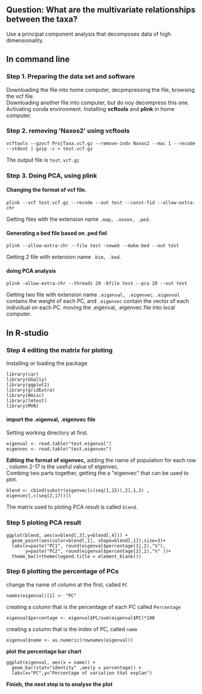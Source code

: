 ## **Question: What are the multivariate relationships between the taxa?**
Use a principal component analysis that decomposes data of high dimensionality.


## **In command line**
### **Step 1. Preparing the data set and software**
Downloading the file into home computer, decpmpressing the file, browsing the vcf file.  
Downloading another file into computer, but do noy decompress this one.  
Activating conda environment.
Installing **vcftools** and **plink** in home computer.  
### **Step 2. removing 'Naxos2' using vcftools**
```
vcftools --gzvcf ProjTaxa.vcf.gz --remove-indv Naxos2 --mac 1 --recode --stdout | gzip -c > test.vcf.gz
```
The output file is `test.vcf.gz`
### **Step 3. Doing PCA, using plink**
#### **Changing the format of vcf file.**  
```
plink --vcf test.vcf.gz --recode --out test --const-fid --allow-extra-chr 
```
Getting files with the extension name `.map, .nosex, .ped`.
#### **Generating a bed file based on .ped fiel** 
```
plink --allow-extra-chr --file test -noweb --make-bed --out test
```
Getting 2 file with extension name `.bim, .bed`.
#### **doing PCA analysis**
```
plink -allow-extra-chr --threads 20 -bfile test --pca 20 --out test  
```
Getting two file with extension name `.eigenval, .eigenvec`.
`.eigenval` contains the weight of each PC, and `.eigenvec` contain the vector of each individual on each PC.
moving the .eigenval, .eigenvec file into local computer. 

## **In R-studio**
### **Step 4 editing the matrix for ploting**
Installing or loading the package
```
library(car)
library(GGally)
library(ggplot2)
library(gridExtra)
library(Hmisc)
library(lmtest)
library(MVN)
```
#### **import the .eigenval, .eigenvec file**
Setting working directory at first.
```
eigenval <- read.table("test.eigenval")
eigenvec <- read.table("test.eigenvec")
```
**Editing the format of eigenvec,** adding the name of population for each row , column 2-17 is the useful value of eigenvec.    
Combing two parts together, getting the a "eigenvec" that can be used to plot.    
```
blend <- cbind(substr(eigenvec[c(seq(1,15)),2],1,2) , eigenvec[,c(seq(2,17))])
```
The matrix used to ploting PCA result is called `blend`.    

### **Step 5 ploting PCA result**
```
ggplot(blend, aes(x=blend[,3],y=blend[,4])) +
  geom_point(aes(color=blend[,1], shape=blend[,1]),size=3)+
  labs(x=paste("PC1", round(eigenval$percentage[1],2),"%"), 
       y=paste("PC2", round(eigenval$percentage[2],2),"%" ))+
  theme_bw()+theme(legend.title = element_blank())
```
### **Step 6 plotting the percentage of PCs**
change the name of column at the first, called `PC`
```
names(eigenval)[1] <- "PC" 
```
creating a column that is the percentage of each PC called `Percentage`  
```
eigenval$percentage <- eigenval$PC/sum(eigenval$PC)*100
```
creating a column that is the index of PC, called `name`  
```
eigenval$name <- as.numeric(rownames(eigenval))
```
**plot the percentage bar chart**
```
ggplot(eigenval, aes(x = name)) +  
  geom_bar(stat="identity" ,aes(y = percentage)) +
  labs(x="PC",y="Percentage of variation that explan")
```
**Finish, the next step is to analyse the plot**